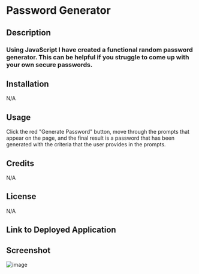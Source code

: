 # Password Generator

## Description

### Using JavaScript I have created a functional random password generator. This can be helpful if you struggle to come up with your own secure passwords.

## Installation

N/A

## Usage

Click the red "Generate Password" button, move through the prompts that appear on the page, and the final result is a password that has been generated with the criteria that the user provides in the prompts.

## Credits

N/A

## License

N/A

## Link to Deployed Application


## Screenshot

![image](https://github.com/peytonweber419/password-generator/assets/144742645/960bbb50-5904-4306-85eb-f2645153d2bc)
